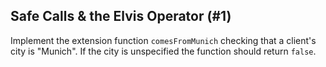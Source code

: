 ## Safe Calls & the Elvis Operator (#1)

Implement the extension function `comesFromMunich` checking that a client's city
is "Munich". If the city is unspecified the function should return `false`.